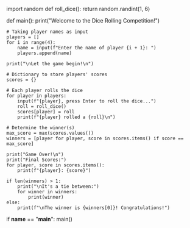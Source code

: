 import random
def roll_dice():
    return random.randint(1, 6)

def main():
    print("Welcome to the Dice Rolling Competition!")

    # Taking player names as input
    players = []
    for i in range(4):
        name = input(f"Enter the name of player {i + 1}: ")
        players.append(name)

    print("\nLet the game begin!\n")

    # Dictionary to store players' scores
    scores = {}

    # Each player rolls the dice
    for player in players:
        input(f"{player}, press Enter to roll the dice...")
        roll = roll_dice()
        scores[player] = roll
        print(f"{player} rolled a {roll}\n")

    # Determine the winner(s)
    max_score = max(scores.values())
    winners = [player for player, score in scores.items() if score == max_score]

    print("Game Over!\n")
    print("Final Scores:")
    for player, score in scores.items():
        print(f"{player}: {score}")

    if len(winners) > 1:
        print("\nIt's a tie between:")
        for winner in winners:
            print(winner)
    else:
        print(f"\nThe winner is {winners[0]}! Congratulations!")

if __name__ == "__main__":
    main()
